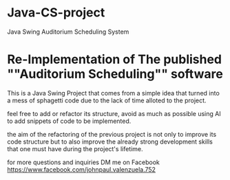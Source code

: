 # Java-CS-project
Java Swing Auditorium Scheduling System

# Re-Implementation of The published ""Auditorium Scheduling"" software ##

  This is a Java Swing Project that comes from a simple idea that turned into a mess of
sphagetti code due to the lack of time alloted to the project.

  feel free to add or refactor its structure, avoid as much as possible using AI to add
snippets of code to be implemented.

  the aim of the refactoring of the previous project is not only to improve its code
structure but to also improve the already strong development skills that one must 
have during the project's lifetime. 

  for more questions and inquiries DM me on Facebook
  https://www.facebook.com/johnpaul.valenzuela.752
  
